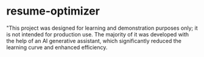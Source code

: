 # resume-optimizer
"This project was designed for learning and demonstration purposes only; it is not intended for production use. The majority of it was developed with the help of an AI generative assistant, which significantly reduced the learning curve and enhanced efficiency.
